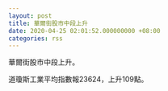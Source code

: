 ```yaml
---
layout: post
title: 華爾街股市中段上升
date: 2020-04-25 02:01:52.000000000 +08:00
categories: rss
---
```


華爾街股市中段上升。

道瓊斯工業平均指數報23624，上升109點。
